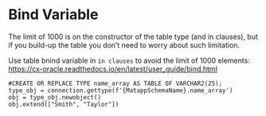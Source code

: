 # Bind Variable

The limit of 1000 is on the constructor of the table type (and in clauses), but if you build-up the table you don’t need to worry about such limitation.

Use table bnind variable in `in clauses` to avoid the limit of 1000 elements:
https://cx-oracle.readthedocs.io/en/latest/user_guide/bind.html
```
#CREATE OR REPLACE TYPE name_array AS TABLE OF VARCHAR2(25);
type_obj = connection.gettype(f'{MatappSchemaName}.name_array')
obj = type_obj.newobject()
obj.extend(["Smith", "Taylor"])
```
